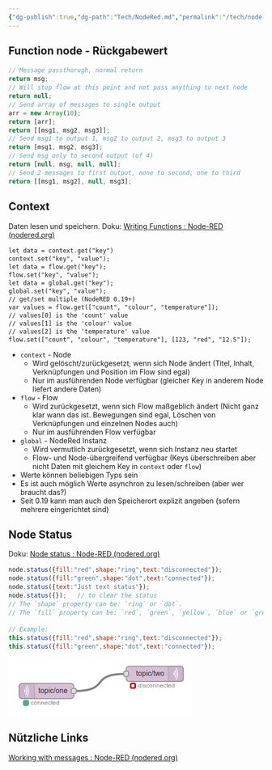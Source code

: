 ```yaml
---
{"dg-publish":true,"dg-path":"Tech/NodeRed.md","permalink":"/tech/node-red/","tags":["knowledge-base","german"],"created":"2024-06-21T19:10:23.893+02:00","updated":"2025-05-24T12:55:02.352+02:00"}
---
```


## Function node - Rückgabewert
```js
// Message passthorugh, normal return
return msg;
// Will stop flow at this point and not pass anything to next node
return null;
// Send array of messages to single output
arr = new Array(10);
return [arr];
return [[msg1, msg2, msg3]];
// Send msg1 to output 1, msg2 to output 2, msg3 to output 3
return [msg1, msg2, msg3];
// Send msg only to second output (of 4)
return [null, msg, null, null];
// Send 2 messages to first output, none to second, one to third
return [[msg1, msg2], null, msg3];
```
## Context
Daten lesen und speichern. Doku: [Writing Functions : Node-RED (nodered.org)](https://nodered.org/docs/user-guide/writing-functions#storing-data)
```JS
let data = context.get("key")
context.set("key", "value");
let data = flow.get("key");
flow.set("key", "value");
let data = global.get("key");
global.set("key", "value");
// get/set multiple (NodeRED 0.19+)
var values = flow.get(["count", "colour", "temperature"]);
// values[0] is the 'count' value
// values[1] is the 'colour' value
// values[2] is the 'temperature' value
flow.set(["count", "colour", "temperature"], [123, "red", "12.5"]);
```
- `context` - Node
	- Wird gelöscht/zurückgesetzt, wenn sich Node ändert (Titel, Inhalt, Verknüpfungen und Position im Flow sind egal)
	- Nur im ausführenden Node verfügbar (gleicher Key in anderem Node liefert andere Daten)
- `flow` - Flow
	- Wird zurückgesetzt, wenn sich Flow maßgeblich ändert (Nicht ganz klar wann das ist. Bewegungen sind egal, Löschen von Verknüpfungen und einzelnen Nodes auch)
	- Nur im ausführenden Flow verfügbar
- `global` - NodeRed Instanz
	- Wird vermutlich zurückgesetzt, wenn sich Instanz neu startet
	- Flow- und Node-übergreifend verfügbar (Keys überschreiben aber nicht Daten mit gleichem Key in `context` oder `flow`)
- Werte können beliebigen Typs sein
- Es ist auch möglich Werte asynchron zu lesen/schreiben (aber wer braucht das?)
- Seit 0.19 kann man auch den Speicherort explizit angeben (sofern mehrere eingerichtet sind)
## Node Status
Doku: [Node status : Node-RED (nodered.org)](https://nodered.org/docs/creating-nodes/status)
```javascript
node.status({fill:"red",shape:"ring",text:"disconnected"});
node.status({fill:"green",shape:"dot",text:"connected"});
node.status({text:"Just text status"});
node.status({});   // to clear the status
// The `shape` property can be: `ring` or `dot`.
// The `fill` property can be: `red`, `green`, `yellow`, `blue` or `grey`

// Example:
this.status({fill:"red",shape:"ring",text:"disconnected"});
this.status({fill:"green",shape:"dot",text:"connected"});
```
![Pasted image 20240621141018.png](/img/user/_attachments/Pasted%20image%2020240621141018.png)
## Nützliche Links
[Working with messages : Node-RED (nodered.org)](https://nodered.org/docs/user-guide/messages)